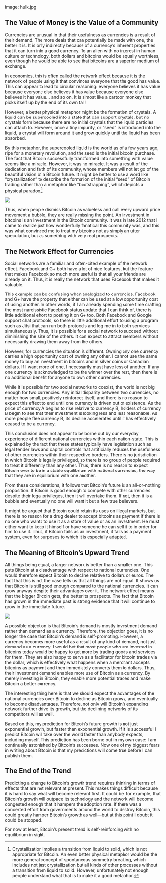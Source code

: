image: hulk.jpg

## The Value of Money is the Value of a Community

Currencies are unusual in that their usefulness as currencies is a result of their demand. The more deals that can potentially be made with one, the better it is. It is only indirectly because of a currency’s inherent properties that it can turn into a good currency. To an alien with no interest in human culture or technology, both dollars and bitcoins would be equally worthless, even though he would be able to see that bitcoins are a superior medium of exchange.

In economics, this is often called the network effect because it is the network of people using it that convinces everyone that the good has value. This can appear to lead to circular reasoning: everyone believes it has value because everyone else believes it has value because everyone else believes it has value… and so on. It is almost like a cartoon monkey that picks itself up by the end of its own tail!

However, a better physical metaphor might be the formation of crystals. A liquid can be supercooled into a state that can support crystals, but no crystals form because there are no initial crystals that the liquid particles can attach to. However, once a tiny impurity, or “seed” is introduced into the liquid, a crystal will form around it and grow quickly until the liquid has been absorbed.

By this metaphor, the supercooled liquid is the world as of a few years ago, ripe for a monetary revolution, and the seed is the initial bitcoin purchase. The fact that Bitcoin successfully transformed into something with value seems like a miracle. However, it was no miracle. It was a result of the dedication and faith of its community, whose members will not let go of the beautiful vision of a Bitcoin future. It might be better to use a word like “crystallization” to describe the formation of the initial “seed” of Bitcoin trading rather than a metaphor like “bootstrapping”, which depicts a physical paradox.[^1]

<div class="my-4 text-center">
  <img class="img-fluid rounded d-block mx-auto" src="/static/img/mempool/why-bitcoin-will-continue-to-grow/breaking-bad.jpg">
</div>

Thus, when people dismiss Bitcoin as valueless and call every upward price movement a bubble, they are really missing the point. An investment in bitcoins is an investment in the Bitcoin community. It was in late 2012 that I came to realize just how wonderfully fanatical this community was, and this was what convinced me to treat my bitcoins not as simply an utter speculation, but as something with very real prospects.

## The Network Effect for Currencies

Social networks are a familiar and often-cited example of the network effect. Facebook and G+ both have a lot of nice features, but the feature that makes Facebook so much more useful is that all your friends are already on it. Thus, it is really the network that uses Facebook that makes it valuable.

This example can be confusing when analogized to currencies. Facebook and G+ have the property that either can be used at a low opportunity cost of using another. In other words, if I am already spending some time crafting the most narcissistic Facebook status update that I can think of, there is little additional effort to posting it on G+ too. Both Facebook and Google support chat protocols, so there is little additional effort to using a program such as Jitsi that can run both protocols and log me in to both services simultaneously. Thus, it is possible for a social network to succeed without diminishing the size of the others. It can expect to attract members without necessarily drawing them away from the others.

However, for currencies the situation is different. Owning any one currency carries a high opportunity cost of owning any other. I cannot use the same money to buy an investment in bitcoins and in silver coins or Canadian dollars. If I want more of one, I necessarily must have less of another. If any one currency is acknowledged to be the winner over the rest, then there is no additional benefit for anyone to own other currencies.

While it is possible for two social networks to coexist, the world is not big enough for two currencies. Any initial disparity between two currencies, no matter how small, positively reinforces itself, and there is no reason to expect this effect to end until one currency is driven out of existence. As the price of currency A begins to rise relative to currency B, holders of currency B begin to see that their investment is looking less and less reasonable. As more people flee currency B, its decline accelerates until it has effectively ceased to be a currency.

This conclusion does not appear to be borne out by our everyday experience of different national currencies within each nation-state. This is explained by the fact that these states typically have legislation such as legal tender laws and capital controls that artificially reduces the usefulness of other currencies within their respective borders. There is no jurisdiction in which Bitcoin is legally privileged, so there is no group of people required to treat it differently than any other. Thus, there is no reason to expect Bitcoin ever to be in a stable equilibrium with national currencies, the way that they are in equilibrium with one another.

From these considerations, it follows that Bitcoin’s future is an all-or-nothing proposition. If Bitcoin is good enough to compete with other currencies despite their legal privileges, then it will overtake them. If not, then it is a bubble and eventually no one will want it but a few true believers.

It might be argued that Bitcoin could retain its uses on illegal markets, but there is no reason for a drug dealer to accept bitcoins as payment if there is no one who wants to use it as a store of value or as an investment. He must either want to keep it himself or have someone he can sell it to in order for him to use it. Thus, if Bitcoin fails as an investment, it fails as a payment system, even for purposes to which it is especially adapted.

## The Meaning of Bitcoin’s Upward Trend

All things being equal, a larger network is better than a smaller one. This puts Bitcoin at a disadvantage with respect to national currencies. One would therefore expect Bitcoin to decline relative to dollars or euros. The fact that this is not the case tells us that all things are not equal. It shows us that Bitcoin is still good enough compared to the national currencies. It can grow anyway despite their advantages over it. The network effect means that the bigger Bitcoin gets, the better its prospects. The fact that Bitcoin has grown in the immediate past is strong evidence that it will continue to grow in the immediate future.

<div class="my-4 text-center">
  <img class="img-fluid rounded d-block mx-auto" src="/static/img/mempool/why-bitcoin-will-continue-to-grow/chart.png">
</div>

A possible objection is that Bitcoin’s demand is mostly investment demand rather than demand as a currency. Therefore, the objection goes, it is no longer the case that Bitcoin’s demand is self-promoting. However, a currency becomes more useful as a result of any kind of demand, not just demand as a currency. I would bet that most people who are invested in bitcoins today would be happy to get more by trading goods and services for them. They are also happy to serve as a facilitator for bitcoin trades via the dollar, which is effectively what happens when a merchant accepts bitcoins as payment and then immediately converts them to dollars. Thus, their investment demand enables more use of Bitcoin as a currency. By merely investing in Bitcoin, they enable more potential trades and make Bitcoin a better currency.

The interesting thing here is that we should expect the advantages of the national currencies over Bitcoin to decline as Bitcoin grows, and eventually to become disadvantages. Therefore, not only will Bitcoin’s expanding network further drive its growth, but the declining networks of its competitors will as well.

Based on this, my prediction for Bitcoin’s future growth is not just exponential growth, but faster than exponential growth. If it is successful I predict Bitcoin will take over the world faster than anybody expects, including myself. This prediction has been borne out in my own case: I am continually astonished by Bitcoin’s successes. Now one of my biggest fears in writing about Bitcoin is that my predictions will come true before I can publish them.

## The End of the Trend

Predicting a change to Bitcoin’s growth trend requires thinking in terms of effects that are not relevant at present. This makes things difficult because it is hard to say what will become relevant first. It could be, for example, that Bitcoin’s growth will outpace its technology and the network will become congested enough that it hampers the adoption rate. If there was a concerted effort from governments around the world to destroy Bitcoin, this could greatly hamper Bitcoin’s growth as well—but at this point I doubt it could be stopped.

For now at least, Bitcoin’s present trend is self-reinforcing with no equilibrium in sight.

[^1]: Crystallization implies a transition from liquid to solid, which is not appropriate for Bitcoin. An even better physical metaphor would be the more general concept of spontaneous symmetry breaking, which includes not just crystallization but all kinds of other processes without a transition from liquid to solid. However, unfortunately not enough people understand what that is to make it a good metaphor.
